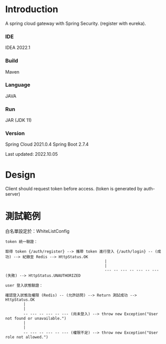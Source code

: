 # Introduction
A spring cloud gateway with Spring Security. (register with eureka).
### IDE
IDEA 2022.1
### Build
Maven
### Language
JAVA
### Run
JAR (JDK 11)
### Version
Spring Cloud 2021.0.4
Spring Boot 2.7.4

Last updated: 2022.10.05

# Design
Client should request token before access. (token is generated by auth-server)

# 測試範例

白名單設定於：WhiteListConfig

	token 統一驗證：
	
	取得 token {/auth/register} --> 攜帶 token 進行登入 {/auth/login} -- (成功) --> 紀錄至 Redis --> HttpStatus.OK
												|
												|
												--- -- --- -- --- -- --- (失敗) --> HttpStatus.UNAUTHORIZED
						
	user 登入狀態驗證：
	
	確認登入狀態及權限 (Redis) -- (允許訪問) --> Return 測試成功 --> HttpStatus.OK
			|
			|
			-- --- -- --- -- --- (尚未登入) --> throw new Exception("User not found or unavailable.")
			|
			|
			-- --- -- --- -- --- (權限不足) --> throw new Exception("User role not allowed.")
